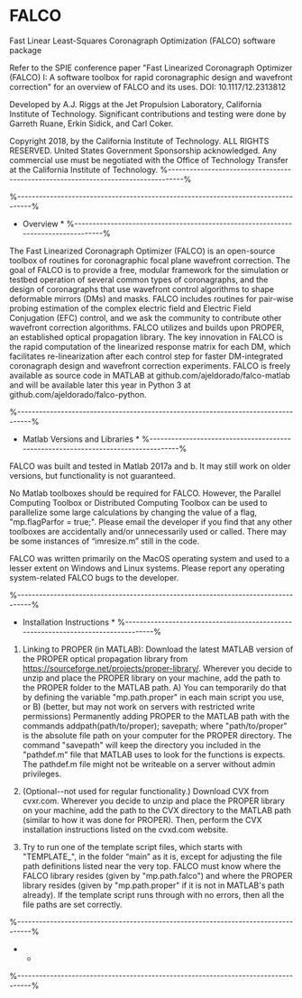 # FALCO
Fast Linear Least-Squares Coronagraph Optimization (FALCO) software package

Refer to the SPIE conference paper "Fast Linearized Coronagraph Optimizer (FALCO) I: A software toolbox for rapid coronagraphic design and wavefront correction" for an overview of FALCO and its uses. 
DOI: 10.1117/12.2313812

Developed by A.J. Riggs at the Jet Propulsion Laboratory, California Institute of Technology.
Significant contributions and testing were done by Garreth Ruane, Erkin Sidick, and Carl Coker.

Copyright 2018, by the California Institute of Technology. ALL RIGHTS RESERVED. 
United States Government Sponsorship acknowledged. 
Any commercial use must be negotiated with the Office of Technology Transfer at the California Institute of Technology.
%----------------------------------------------------------------------------------%


 

%----------------------------------------------------------------------------------%
* Overview *
%----------------------------------------------------------------------------------%

The Fast Linearized Coronagraph Optimizer (FALCO) is an open-source toolbox of routines for coronagraphic focal plane wavefront correction. The goal of FALCO is to provide a free, modular framework for the simulation or testbed operation of several common types of coronagraphs, and the design of coronagraphs that use wavefront control algorithms to shape deformable mirrors (DMs) and masks. FALCO includes routines for pair-wise probing estimation of the complex electric field and Electric Field Conjugation (EFC) control, and we ask the community to contribute other wavefront correction algorithms. FALCO utilizes and builds upon PROPER, an established optical propagation library. The key innovation in FALCO is the rapid computation of the linearized response matrix for each DM, which facilitates re-linearization after each control step for faster DM-integrated coronagraph design and wavefront correction experiments. FALCO is freely available as source code in MATLAB at github.com/ajeldorado/falco-matlab and will be available later this year in Python 3 at github.com/ajeldorado/falco-python.


%----------------------------------------------------------------------------------%
* Matlab Versions and Libraries *
%----------------------------------------------------------------------------------%

FALCO was built and tested in Matlab 2017a and b. It may still work on older versions, but functionality is not guaranteed.

No Matlab toolboxes should be required for FALCO. However, the Parallel Computing Toolbox or Distributed Computing Toolbox can be used to parallelize some large calculations by changing the value of a flag, "mp.flagParfor = true;". Please email the developer if you find that any other toolboxes are accidentally and/or unnecessarily used or called. There may be some instances of “imresize.m” still in the code.

FALCO was written primarily on the MacOS operating system and used to a lesser extent on Windows and Linux systems. Please report any operating system-related FALCO bugs to the developer.





%----------------------------------------------------------------------------------%
* Installation Instructions *
%----------------------------------------------------------------------------------%

1) Linking to PROPER (in MATLAB): Download the latest MATLAB version of the PROPER optical propagation library from https://sourceforge.net/projects/proper-library/. Wherever you decide to unzip and place the PROPER library on your machine, add the path to the PROPER folder to the MATLAB path. 
  A) You can temporarily do that by defining the variable "mp.path.proper" in each main script you use, or 
  B) (better, but may not work on servers with restricted write permissions) Permanently adding PROPER to the MATLAB path with the commands 
       addpath(path/to/proper); savepath;
     where "path/to/proper" is the absolute file path on your computer for the PROPER directory. The command "savepath" will keep the directory you included in the "pathdef.m" file that MATLAB uses to look for the functions is expects. The pathdef.m file might not be writeable on a server without admin privileges. 

2) (Optional--not used for regular functionality.) Download CVX from cvxr.com. Wherever you decide to unzip and place the PROPER library on your machine, add the path to the CVX directory to the MATLAB path (similar to how it was done for PROPER). Then, perform the CVX installation instructions listed on the cvxd.com website.

3) Try to run one of the template script files, which starts with "TEMPLATE_", in the folder “main” as it is, except for adjusting the file path definitions listed near the very top. FALCO must know where the FALCO library resides (given by "mp.path.falco") and where the PROPER library resides (given by "mp.path.proper" if it is not in MATLAB's path already). If the template script runs through with no errors, then all the file paths are set correctly.

%----------------------------------------------------------------------------------%
*  *
%----------------------------------------------------------------------------------%
